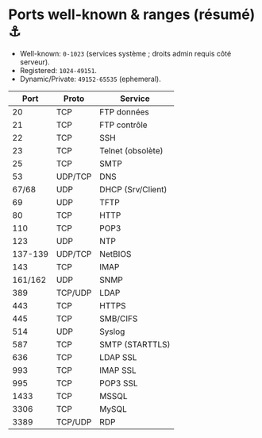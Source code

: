 # Ports well-known & ranges (résumé) ⚓

- Well-known: `0-1023` (services système ; droits admin requis côté serveur).
- Registered: `1024-49151`.
- Dynamic/Private: `49152-65535` (ephemeral).

| Port | Proto | Service |
|------|-------|---------|
| 20   | TCP   | FTP données |
| 21   | TCP   | FTP contrôle |
| 22   | TCP   | SSH |
| 23   | TCP   | Telnet (obsolète) |
| 25   | TCP   | SMTP |
| 53   | UDP/TCP | DNS |
| 67/68| UDP   | DHCP (Srv/Client) |
| 69   | UDP   | TFTP |
| 80   | TCP   | HTTP |
| 110  | TCP   | POP3 |
| 123  | UDP   | NTP |
| 137-139 | UDP/TCP | NetBIOS |
| 143  | TCP   | IMAP |
| 161/162 | UDP | SNMP |
| 389  | TCP/UDP | LDAP |
| 443  | TCP   | HTTPS |
| 445  | TCP   | SMB/CIFS |
| 514  | UDP   | Syslog |
| 587  | TCP   | SMTP (STARTTLS) |
| 636  | TCP   | LDAP SSL |
| 993  | TCP   | IMAP SSL |
| 995  | TCP   | POP3 SSL |
| 1433 | TCP   | MSSQL |
| 3306 | TCP   | MySQL |
| 3389 | TCP/UDP | RDP |